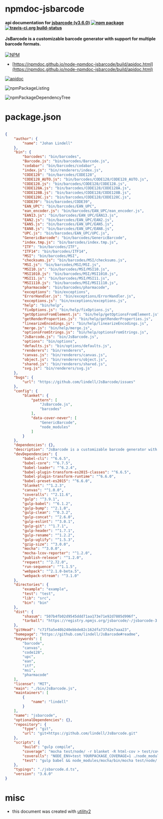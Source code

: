# npmdoc-jsbarcode

#### api documentation for  [jsbarcode (v3.6.0)](https://github.com/lindell/JsBarcode#readme)  [![npm package](https://img.shields.io/npm/v/npmdoc-jsbarcode.svg?style=flat-square)](https://www.npmjs.org/package/npmdoc-jsbarcode) [![travis-ci.org build-status](https://api.travis-ci.org/npmdoc/node-npmdoc-jsbarcode.svg)](https://travis-ci.org/npmdoc/node-npmdoc-jsbarcode)

#### JsBarcode is a customizable barcode generator with support for multiple barcode formats.

[![NPM](https://nodei.co/npm/jsbarcode.png?downloads=true&downloadRank=true&stars=true)](https://www.npmjs.com/package/jsbarcode)

- [https://npmdoc.github.io/node-npmdoc-jsbarcode/build/apidoc.html](https://npmdoc.github.io/node-npmdoc-jsbarcode/build/apidoc.html)

[![apidoc](https://npmdoc.github.io/node-npmdoc-jsbarcode/build/screenCapture.buildCi.browser.%252Ftmp%252Fbuild%252Fapidoc.html.png)](https://npmdoc.github.io/node-npmdoc-jsbarcode/build/apidoc.html)

![npmPackageListing](https://npmdoc.github.io/node-npmdoc-jsbarcode/build/screenCapture.npmPackageListing.svg)

![npmPackageDependencyTree](https://npmdoc.github.io/node-npmdoc-jsbarcode/build/screenCapture.npmPackageDependencyTree.svg)



# package.json

```json

{
    "author": {
        "name": "Johan Lindell"
    },
    "bin": {
        "barcodes": "bin/barcodes",
        "Barcode.js": "bin/barcodes/Barcode.js",
        "codabar": "bin/barcodes/codabar",
        "index.js": "bin/renderers/index.js",
        "CODE128": "bin/barcodes/CODE128",
        "CODE128_AUTO.js": "bin/barcodes/CODE128/CODE128_AUTO.js",
        "CODE128.js": "bin/barcodes/CODE128/CODE128.js",
        "CODE128A.js": "bin/barcodes/CODE128/CODE128A.js",
        "CODE128B.js": "bin/barcodes/CODE128/CODE128B.js",
        "CODE128C.js": "bin/barcodes/CODE128/CODE128C.js",
        "CODE39": "bin/barcodes/CODE39",
        "EAN_UPC": "bin/barcodes/EAN_UPC",
        "ean_encoder.js": "bin/barcodes/EAN_UPC/ean_encoder.js",
        "EAN13.js": "bin/barcodes/EAN_UPC/EAN13.js",
        "EAN2.js": "bin/barcodes/EAN_UPC/EAN2.js",
        "EAN5.js": "bin/barcodes/EAN_UPC/EAN5.js",
        "EAN8.js": "bin/barcodes/EAN_UPC/EAN8.js",
        "UPC.js": "bin/barcodes/EAN_UPC/UPC.js",
        "GenericBarcode": "bin/barcodes/GenericBarcode",
        "index.tmp.js": "bin/barcodes/index.tmp.js",
        "ITF": "bin/barcodes/ITF",
        "ITF14": "bin/barcodes/ITF14",
        "MSI": "bin/barcodes/MSI",
        "checksums.js": "bin/barcodes/MSI/checksums.js",
        "MSI.js": "bin/barcodes/MSI/MSI.js",
        "MSI10.js": "bin/barcodes/MSI/MSI10.js",
        "MSI1010.js": "bin/barcodes/MSI/MSI1010.js",
        "MSI11.js": "bin/barcodes/MSI/MSI11.js",
        "MSI1110.js": "bin/barcodes/MSI/MSI1110.js",
        "pharmacode": "bin/barcodes/pharmacode",
        "exceptions": "bin/exceptions",
        "ErrorHandler.js": "bin/exceptions/ErrorHandler.js",
        "exceptions.js": "bin/exceptions/exceptions.js",
        "help": "bin/help",
        "fixOptions.js": "bin/help/fixOptions.js",
        "getOptionsFromElement.js": "bin/help/getOptionsFromElement.js",
        "getRenderProperties.js": "bin/help/getRenderProperties.js",
        "linearizeEncodings.js": "bin/help/linearizeEncodings.js",
        "merge.js": "bin/help/merge.js",
        "optionsFromStrings.js": "bin/help/optionsFromStrings.js",
        "JsBarcode.js": "bin/JsBarcode.js",
        "options": "bin/options",
        "defaults.js": "bin/options/defaults.js",
        "renderers": "bin/renderers",
        "canvas.js": "bin/renderers/canvas.js",
        "object.js": "bin/renderers/object.js",
        "shared.js": "bin/renderers/shared.js",
        "svg.js": "bin/renderers/svg.js"
    },
    "bugs": {
        "url": "https://github.com/lindell/JsBarcode/issues"
    },
    "config": {
        "blanket": {
            "pattern": [
                "JsBarcode.js",
                "barcodes"
            ],
            "data-cover-never": [
                "GenericBarcode",
                "node_modules"
            ]
        }
    },
    "dependencies": {},
    "description": "JsBarcode is a customizable barcode generator with support for multiple barcode formats.",
    "devDependencies": {
        "babel-cli": "^6.6.5",
        "babel-core": "^6.7.5",
        "babel-loader": "^6.2.4",
        "babel-plugin-transform-es2015-classes": "^6.6.5",
        "babel-plugin-transform-runtime": "^6.6.0",
        "babel-preset-es2015": "^6.6.0",
        "blanket": "^1.2.3",
        "canvas": "^1.0.0",
        "coveralls": "^2.11.6",
        "gulp": "^3.9.1",
        "gulp-babel": "^6.1.2",
        "gulp-bump": "^2.1.0",
        "gulp-clean": "^0.3.2",
        "gulp-concat": "^2.6.0",
        "gulp-eslint": "^3.0.1",
        "gulp-git": "^1.7.1",
        "gulp-header": "^1.7.1",
        "gulp-rename": "^1.2.2",
        "gulp-uglify": "^1.5.3",
        "gzip-size": "^3.0.0",
        "mocha": "^3.0.0",
        "mocha-lcov-reporter": "^1.2.0",
        "publish-release": "^1.2.0",
        "request": "^2.72.0",
        "run-sequence": "^1.1.5",
        "webpack": "^2.1.0-beta.5",
        "webpack-stream": "^3.1.0"
    },
    "directories": {
        "example": "example",
        "test": "test",
        "lib": "src",
        "bin": "bin"
    },
    "dist": {
        "shasum": "507b4fb02d9545ddd71aa173e71e92d7805d996f",
        "tarball": "https://registry.npmjs.org/jsbarcode/-/jsbarcode-3.6.0.tgz"
    },
    "gitHead": "c71f5a5e40b240ebbde82c162dfa737d2e7aaa23",
    "homepage": "https://github.com/lindell/JsBarcode#readme",
    "keywords": [
        "barcode",
        "canvas",
        "code128",
        "upc",
        "ean",
        "itf",
        "msi",
        "pharmacode"
    ],
    "license": "MIT",
    "main": "./bin/JsBarcode.js",
    "maintainers": [
        {
            "name": "lindell"
        }
    ],
    "name": "jsbarcode",
    "optionalDependencies": {},
    "repository": {
        "type": "git",
        "url": "git+https://github.com/lindell/JsBarcode.git"
    },
    "scripts": {
        "build": "gulp compile",
        "coverage": "mocha test/node/ -r blanket -R html-cov > test/coverage.html",
        "coveralls": "NODE_ENV=test YOURPACKAGE_COVERAGE=1 ./node_modules/.bin/mocha test/node/ --require blanket --reporter mocha-lcov-reporter | ./node_modules/coveralls/bin/coveralls.js",
        "test": "gulp babel && node_modules/mocha/bin/mocha test/node/ -R spec"
    },
    "typings": "./jsbarcode.d.ts",
    "version": "3.6.0"
}
```



# misc
- this document was created with [utility2](https://github.com/kaizhu256/node-utility2)
